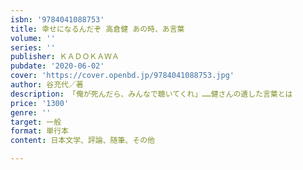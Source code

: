 ```yaml
---
isbn: '9784041088753'
title: 幸せになるんだぞ 高倉健 あの時、あ言葉
volume: ''
series: ''
publisher: ＫＡＤＯＫＡＷＡ
pubdate: '2020-06-02'
cover: 'https://cover.openbd.jp/9784041088753.jpg'
author: 谷充代／著
description: 「俺が死んだら、みんなで聴いてくれ」……健さんの遺した言葉とは
price: '1300'
genre: ''
target: 一般
format: 単行本
content: 日本文学、評論、随筆、その他

---
```

